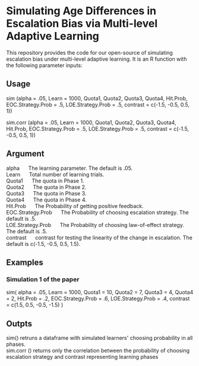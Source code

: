 # Simulating Age Differences in Escalation Bias via Multi-level Adaptive Learning

This repository provides the code for our open-source of simulating escalation bias under multi-level adaptive learning. It is an R function with the following parameter inputs:

## Usage
sim (alpha = .05, Learn = 1000, Quota1, Quota2, Quota3, Quota4, Hit.Prob, 
                 EOC.Strategy.Prob = .5, 
                 LOE.Strategy.Prob = .5,
                 contrast = c(-1.5, -0.5, 0.5, 1))

sim.corr (alpha = .05, Learn = 1000, Quota1, Quota2, Quota3, Quota4, Hit.Prob, 
                 EOC.Strategy.Prob = .5, 
                 LOE.Strategy.Prob = .5,
                 contrast = c(-1.5, -0.5, 0.5, 1))
## Argument
alpha &nbsp;&nbsp;&nbsp;&nbsp;    The learning parameter. The default is .05. \
Learn  &nbsp;&nbsp;&nbsp;&nbsp;   Total number of learning trials.\
Quota1   &nbsp;&nbsp;&nbsp;&nbsp; The quota in Phase 1.\
Quota2   &nbsp;&nbsp;&nbsp;&nbsp; The quota in Phase 2.\
Quota3   &nbsp;&nbsp;&nbsp;&nbsp; The quota in Phase 3.\
Quota4   &nbsp;&nbsp;&nbsp;&nbsp; The quota in Phase 4.\
Hit.Prob &nbsp;&nbsp;&nbsp;&nbsp; The Probability of getting positive feedback.\
EOC.Strategy.Prob &nbsp;&nbsp;&nbsp;&nbsp; The Probability of choosing escalation strategy. The default is .5.\
LOE.Strategy.Prob &nbsp;&nbsp;&nbsp;&nbsp; The Probability of choosing law-of-effect strategy. The default is .5.\
contrast &nbsp;&nbsp;&nbsp;&nbsp; contrast for testing the linearity of the change in escalation. The default is c(-1.5, -0.5, 0.5, 1.5).

## Examples
### Simulation 1 of the paper
sim(
  alpha = .05, Learn = 1000, Quota1 = 10, Quota2 = 7, Quota3 = 4, Quota4 = 2, 
     Hit.Prob = .2, 
     EOC.Strategy.Prob = .6, 
     LOE.Strategy.Prob = .4,
  contrast = c(1.5, 0.5, -0.5, -1.5)
  )

## Outpts
sim() retruns a dataframe with simulated learners' choosing probability in all phases.\
sim.corr () returns only the correlation between the probability of choosing escalation strategy and contrast representing learning phases


